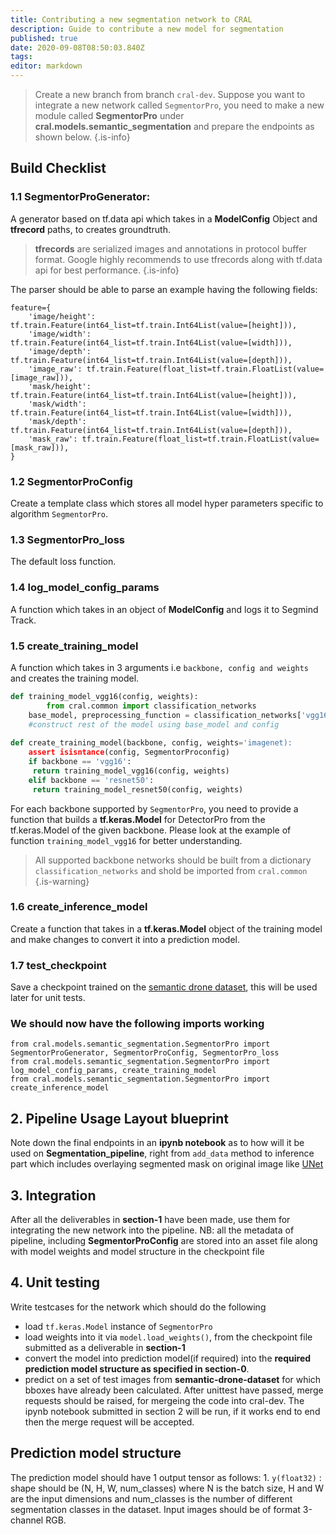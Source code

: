 ```yaml
---
title: Contributing a new segmentation network to CRAL
description: Guide to contribute a new model for segmentation
published: true
date: 2020-09-08T08:50:03.840Z
tags: 
editor: markdown
---
```


> Create a new branch from branch `cral-dev`. Suppose you want to integrate a new network called `SegmentorPro`, you need to make a new module called **SegmentorPro** under **cral.models.semantic_segmentation** and prepare the endpoints as shown below.
{.is-info}

## Build Checklist

### 1.1 SegmentorProGenerator:

A generator based on tf.data api which takes in a **ModelConfig** Object and **tfrecord** paths, to creates groundtruth.

> **tfrecords** are serialized images and annotations in protocol buffer format.
Google highly recommends to use tfrecords along with tf.data api for best performance.
{.is-info}

The parser should be able to parse an example having the following fields:
```
feature={
    'image/height': tf.train.Feature(int64_list=tf.train.Int64List(value=[height])),
    'image/width': tf.train.Feature(int64_list=tf.train.Int64List(value=[width])),
    'image/depth': tf.train.Feature(int64_list=tf.train.Int64List(value=[depth])),
    'image_raw': tf.train.Feature(float_list=tf.train.FloatList(value=[image_raw])),
    'mask/height': tf.train.Feature(int64_list=tf.train.Int64List(value=[height])),
    'mask/width': tf.train.Feature(int64_list=tf.train.Int64List(value=[width])),
    'mask/depth': tf.train.Feature(int64_list=tf.train.Int64List(value=[depth])),
    'mask_raw': tf.train.Feature(float_list=tf.train.FloatList(value=[mask_raw])),
}
```
### 1.2 SegmentorProConfig

Create a template class which stores all model hyper parameters specific to algorithm `SegmentorPro`.

### 1.3 SegmentorPro_loss

The default loss function.

### 1.4 log_model_config_params

A function which takes in an object of **ModelConfig** and logs it to Segmind Track.

### 1.5 create_training_model

A function which takes in 3 arguments i.e `backbone, config and weights` and creates the training model.

```py
def training_model_vgg16(config, weights):
		from cral.common import classification_networks    
    base_model, preprocessing_function = classification_networks['vgg16']
    #construct rest of the model using base_model and config
     
def create_training_model(backbone, config, weights='imagenet):
	assert isisntance(config, SegmentorProconfig)
	if backbone == 'vgg16':
     return training_model_vgg16(config, weights)
	elif backbone == 'resnet50':
     return training_model_resnet50(config, weights)
```

For each backbone supported by `SegmentorPro`, you need to provide a function that builds a **tf.keras.Model** for DetectorPro from the tf.keras.Model of the given backbone. Please look at the example of function `training_model_vgg16` for better understanding.

> All supported backbone networks should be built from a dictionary `classification_networks` and shold be imported from `cral.common`
{.is-warning}

### 1.6 create_inference_model

Create a function that takes in a **tf.keras.Model** object of the training model and make changes to convert it into a prediction model.

### 1.7 test_checkpoint

Save a checkpoint trained on the [semantic drone dataset](), this will be used later for unit tests.

### We should now have the following imports working
```
from cral.models.semantic_segmentation.SegmentorPro import SegmentorProGenerator, SegmentorProConfig, SegmentorPro_loss
from cral.models.semantic_segmentation.SegmentorPro import log_model_config_params, create_training_model 
from cral.models.semantic_segmentation.SegmentorPro import create_inference_model
```

## 2. Pipeline Usage Layout blueprint

Note down the final endpoints in an **ipynb notebook** as to how will it be used on **Segmentation_pipeline**, right from `add_data` method to inference part which includes overlaying segmented mask on original image like [UNet](https://colab.research.google.com/github/segmind/cral-notebooks/blob/master/unet.ipynb)

## 3. Integration
After all the deliverables in **section-1** have been made, use them for integrating the new network into the pipeline.
NB: all the metadata of pipeline, including **SegmentorProConfig** are stored into an asset file along with model weights and model structure in the checkpoint file 
## 4. Unit testing
Write testcases for the network which should do the following
- load `tf.keras.Model` instance of `SegmentorPro`
- load weights into it via `model.load_weights()`, from the checkpoint file submitted as a deliverable in **section-1**
- convert the model into prediction model(if required) into the **required prediction model structure as specified in section-0**.
- predict on a set of test images from **semantic-drone-dataset** for which bboxes have already been calculated.
After unittest have passed, merge requests should be raised, for mergeing the code into cral-dev. The ipynb notebook submitted in section 2 will be run, if it works end to end then the merge request will be accepted.

## Prediction model structure

The prediction model should have 1 output tensor as follows:
    1. `y(float32)` : shape should be (N, H, W, num_classes) where N is the batch size, H and W are the input dimensions and num_classes is the number of different segmentation classes in the dataset. 
Input images should be of format 3-channel RGB.